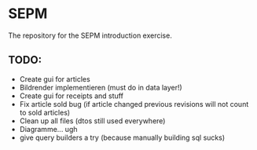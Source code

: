 # SEPM
The repository for the SEPM introduction exercise. 

## TODO:
- Create gui for articles
- Bildrender implementieren (must do in data layer!)
- Create gui for receipts and stuff
- Fix article sold bug (if article changed previous revisions will not count to sold articles)
- Clean up all files (dtos still used everywhere)
- Diagramme... ugh
- give query builders a try (because manually building sql sucks)
